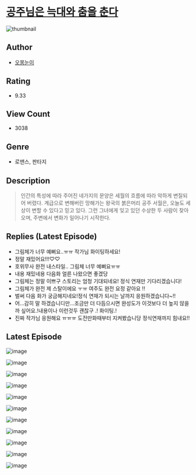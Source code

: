 # [공주님은 늑대와 춤을 춘다](https://comic.naver.com/bestChallenge/list?titleId=810698)
![thumbnail](https://image-comic.pstatic.net/user_contents_data/challenge_comic/2023/05/24/358431/upload_7233406834955137894_480x623.jpeg)

## Author
- [오몽눈이](https://comic.naver.com/artistTitle?id=358431)

## Rating
- 9.33

## View Count
- 3038

## Genre
- 로맨스, 판타지

## Description
> 인간의 특성에 따라 주어진 네가지의 문양은 세월의 흐름에 따라 악하게 변질되어 버렸다. 계급으로 변해버린 망해가는 왕국의 붉은머리 공주 서월은, 오늘도 세상이 변할 수 있다고 믿고 있다. 그런 그녀에게 잊고 있던 수상한 두 사람이 찾아오며, 주변에서 변화가 일어나기 시작한다.

## Replies (Latest Episode)
- 그림체가 너무 예뻐요..ㅠㅠ 작가님 화이팅하세요!
- 정말 재밌어요!!!♡♡
- 호위무사 완전 내스타일.. 그림체 너무 예뻐요ㅠㅠ
- 내용 재밌네용 다음화 얼른 나왔으면 좋겠당
- 그림체는 정말 이쁘구 스토리는 엄청 기대되네요! 정식 연재만 기다리겠습니다!
- 그림체가 완전 제 스탈이에요 ㅜㅠ 여주도 완전 요정 같아요 !!
- 벌써 다음 화가 궁금해지네요!정식 연재가 되시는 날까지 응원하겠습니다~!!
- 어...감히 말 하겠습니디만...조금만 더 다듬으시면 완성도가 이것보다 더 높지 않을까 싶어요.!내용이나 이런것두 괜찮구 .! 화이팅.!
- 진짜 작가님 응원해요 ㅠㅠㅠ 도전만화때부터 지켜봤습니당 정식연재까지 힘내요!!

## Latest Episode
![image](https://image-comic.pstatic.net/user_contents_data/challenge_comic/2023/05/24/358431/upload_7306588345494352693.jpeg)

![image](https://image-comic.pstatic.net/user_contents_data/challenge_comic/2023/05/24/358431/upload_7003439786198840885.jpeg)

![image](https://image-comic.pstatic.net/user_contents_data/challenge_comic/2023/05/24/358431/upload_3702298875612324146.jpeg)

![image](https://image-comic.pstatic.net/user_contents_data/challenge_comic/2023/05/24/358431/upload_4136102366472070707.jpeg)

![image](https://image-comic.pstatic.net/user_contents_data/challenge_comic/2023/05/24/358431/upload_7089007092511813682.jpeg)

![image](https://image-comic.pstatic.net/user_contents_data/challenge_comic/2023/05/24/358431/upload_4051381920408613940.jpeg)

![image](https://image-comic.pstatic.net/user_contents_data/challenge_comic/2023/05/24/358431/upload_7221910569106290744.jpeg)

![image](https://image-comic.pstatic.net/user_contents_data/challenge_comic/2023/05/24/358431/upload_7306072476939203172.jpeg)

![image](https://image-comic.pstatic.net/user_contents_data/challenge_comic/2023/05/24/358431/upload_3689916369692079925.jpeg)

![image](https://image-comic.pstatic.net/user_contents_data/challenge_comic/2023/05/24/358431/upload_3702578147304355383.jpeg)

![image](https://image-comic.pstatic.net/user_contents_data/challenge_comic/2023/05/24/358431/upload_3559363652424459875.jpeg)
